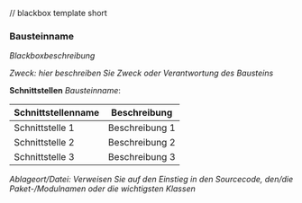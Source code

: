 // blackbox template short

### Bausteinname

_Blackboxbeschreibung_

*Zweck:* _hier beschreiben Sie Zweck oder Verantwortung des Bausteins_

__Schnittstellen__ _Bausteinname_:

| Schnittstellenname | Beschreibung |
| ------------------ | ------------ |
| Schnittstelle 1 | Beschreibung 1 |
| Schnittstelle 2 | Beschreibung 2 |
| Schnittstelle 3 | Beschreibung 3 |


*Ablageort/Datei:* _Verweisen Sie auf den Einstieg in den Sourcecode, den/die Paket-/Modulnamen oder die wichtigsten Klassen_

